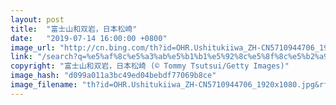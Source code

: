 ```yaml
---
layout: post
title:  "富士山和双岩，日本松崎"
date:   "2019-07-14 16:00:00 +0800"
image_url: "http://cn.bing.com/th?id=OHR.Ushitukiiwa_ZH-CN5710944706_1920x1080.jpg&rf=LaDigue_1920x1080.jpg&pid=hp"
link: "/search?q=%e5%af%8c%e5%a3%ab%e5%b1%b1%e5%92%8c%e5%8f%8c%e5%b2%a9&form=hpcapt&mkt=zh-cn"
copyright: "富士山和双岩，日本松崎 (© Tommy Tsutsui/Getty Images)"
image_hash: "d099a011a3bc49ed04bebdf77069b8ce"
image_filename: "th?id=OHR.Ushitukiiwa_ZH-CN5710944706_1920x1080.jpg&rf=LaDigue_1920x1080.jpg&pid=hp"
---
```

